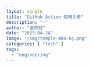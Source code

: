 ```yaml
---
layout: single
title: "GitHub Action 使用手册"
description: "-"
author: "谌中钱"
date: "2025-04-24"
image: "/img/temple-404-bg.png"
categories: [ "tech" ]
tags:
  - "engineering"
---
```


<br />
<br />

<!-- @import "[TOC]" {cmd="toc" depthFrom=1 depthTo=6} -->

<!-- code_chunk_output -->



<!-- /code_chunk_output -->
